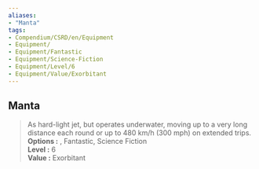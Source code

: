```yaml
---
aliases:
- "Manta"
tags:
- Compendium/CSRD/en/Equipment
- Equipment/
- Equipment/Fantastic
- Equipment/Science-Fiction
- Equipment/Level/6
- Equipment/Value/Exorbitant
---
```


  
## Manta  
  
>As hard-light jet, but operates underwater, moving up to a very long distance each round or up to 480 km/h (300 mph) on extended trips.  
> **Options :** , Fantastic, Science Fiction  
> **Level :** 6  
> **Value :** Exorbitant